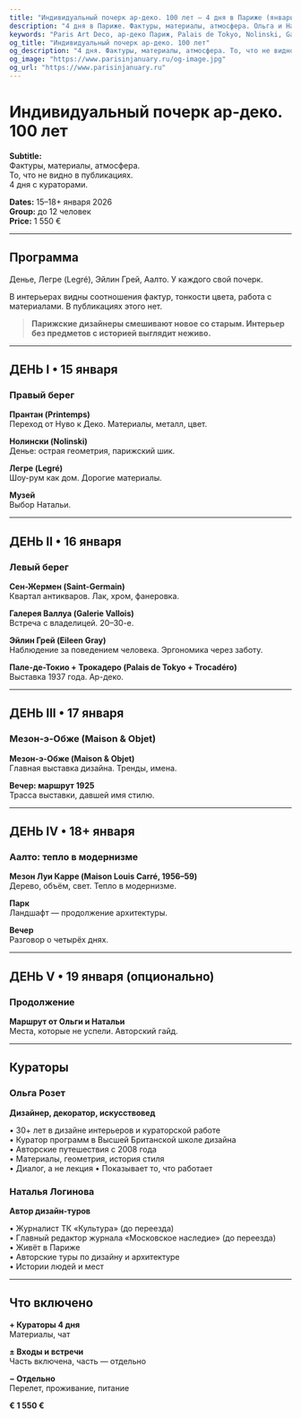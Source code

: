 ```yaml
---
title: "Индивидуальный почерк ар-деко. 100 лет — 4 дня в Париже (январь 2026)"
description: "4 дня в Париже. Фактуры, материалы, атмосфера. Ольга и Наталья. Галереи, отели, шоу-румы. Малые группы."
keywords: "Paris Art Deco, ар-деко Париж, Palais de Tokyo, Nolinski, Galerie Vallois, Maison Louis Carré"
og_title: "Индивидуальный почерк ар-деко. 100 лет"
og_description: "4 дня. Фактуры, материалы, атмосфера. То, что не видно в публикациях."
og_image: "https://www.parisinjanuary.ru/og-image.jpg"
og_url: "https://www.parisinjanuary.ru"
---
```


# Индивидуальный почерк ар-деко. <span class="hero-accent">100 лет</span>

**Subtitle:**  
Фактуры, материалы, атмосфера.  
То, что не видно в публикациях.  
4 дня с кураторами.

**Dates:** 15–18+ января 2026  
**Group:** до 12 человек  
**Price:** 1 550 €

---

## Программа

Денье, Легре (Legré), Эйлин Грей, Аалто. У каждого свой почерк.

В интерьерах видны соотношения фактур, тонкости цвета, работа с материалами. В публикациях этого нет.

> **Парижские дизайнеры смешивают новое со старым. Интерьер без предметов с историей выглядит неживо.**

---

## ДЕНЬ I • 15 января
### Правый берег

**Прантан (Printemps)**  
Переход от Нуво к Деко. Материалы, металл, цвет.

**Нолински (Nolinski)**  
Денье: острая геометрия, парижский шик.

**Легре (Legré)**  
Шоу-рум как дом. Дорогие материалы.

**Музей**  
Выбор Натальи.

---

## ДЕНЬ II • 16 января
### Левый берег

**Сен-Жермен (Saint-Germain)**  
Квартал антикваров. Лак, хром, фанеровка.

**Галерея Валлуа (Galerie Vallois)**  
Встреча с владелицей. 20–30-е.

**Эйлин Грей (Eileen Gray)**  
Наблюдение за поведением человека. Эргономика через заботу.

**Пале-де-Токио + Трокадеро (Palais de Tokyo + Trocadéro)**  
Выставка 1937 года. Ар-деко.

---

## ДЕНЬ III • 17 января
### Мезон-э-Обже (Maison & Objet)

**Мезон-э-Обже (Maison & Objet)**  
Главная выставка дизайна. Тренды, имена.

**Вечер: маршрут 1925**  
Трасса выставки, давшей имя стилю.

---

## ДЕНЬ IV • 18+ января
### Аалто: тепло в модернизме

**Мезон Луи Карре (Maison Louis Carré, 1956–59)**  
Дерево, объём, свет. Тепло в модернизме.

**Парк**  
Ландшафт — продолжение архитектуры.

**Вечер**  
Разговор о четырёх днях.

---

## ДЕНЬ V • 19 января (опционально)
### Продолжение

**Маршрут от Ольги и Натальи**  
Места, которые не успели. Авторский гайд.

---

## Кураторы

### Ольга Розет
**Дизайнер, декоратор, искусствовед**

• 30+ лет в дизайне интерьеров и кураторской работе  
• Куратор программ в Высшей Британской школе дизайна  
• Авторские путешествия с 2008 года  
• Материалы, геометрия, история стиля  
• Диалог, а не лекция
• Показывает то, что работает

### Наталья Логинова
**Автор дизайн-туров**

• Журналист ТК «Культура» (до переезда)  
• Главный редактор журнала «Московское наследие» (до переезда)  
• Живёт в Париже  
• Авторские туры по дизайну и архитектуре  
• Истории людей и мест

---

## Что включено

**+ Кураторы 4 дня**  
Материалы, чат

**± Входы и встречи**  
Часть включена, часть — отдельно

**− Отдельно**  
Перелет, проживание, питание

**€ 1 550 €**

